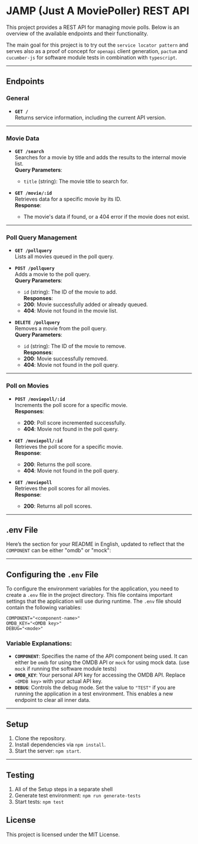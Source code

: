 # JAMP (Just A MoviePoller) REST API

This project provides a REST API for managing movie polls. Below is an overview of the available endpoints and their functionality.

The main goal for this project is to try out the `service locator pattern` and serves also as a proof of concept for `openapi` client generation, 
`pactum` and `cucumber-js` for software module tests in combination with `typescript`. 

---

## Endpoints

### General
- **`GET /`**  
  Returns service information, including the current API version.

---

### Movie Data
- **`GET /search`**  
  Searches for a movie by title and adds the results to the internal movie list.  
  **Query Parameters**:  
  - `title` (string): The movie title to search for.  

- **`GET /movie/:id`**  
  Retrieves data for a specific movie by its ID.  
  **Response**:  
  - The movie's data if found, or a 404 error if the movie does not exist.

---

### Poll Query Management
- **`GET /pollquery`**  
  Lists all movies queued in the poll query.  

- **`POST /pollquery`**  
  Adds a movie to the poll query.  
  **Query Parameters**:  
  - `id` (string): The ID of the movie to add.  
  **Responses**:  
  - **200**: Movie successfully added or already queued.  
  - **404**: Movie not found in the movie list.  

- **`DELETE /pollquery`**  
  Removes a movie from the poll query.  
  **Query Parameters**:  
  - `id` (string): The ID of the movie to remove.  
  **Responses**:  
  - **200**: Movie successfully removed.  
  - **404**: Movie not found in the poll query.  

---

### Poll on Movies
- **`POST /moviepoll/:id`**  
  Increments the poll score for a specific movie.  
  **Responses**:  
  - **200**: Poll score incremented successfully.  
  - **404**: Movie not found in the poll query.  

- **`GET /moviepoll/:id`**  
  Retrieves the poll score for a specific movie.  
  **Response**:  
  - **200**: Returns the poll score.  
  - **404**: Movie not found in the poll query.  

- **`GET /moviepoll`**  
  Retrieves the poll scores for all movies.  
  **Response**:  
  - **200**: Returns all poll scores.

---

## .env File
Here’s the section for your README in English, updated to reflect that the `COMPONENT` can be either "omdb" or "mock":

---

## Configuring the `.env` File

To configure the environment variables for the application, you need to create a `.env` file in the project directory. This file contains important settings that the application will use during runtime. The `.env` file should contain the following variables:

```env
COMPONENT="<component-name>"
OMDB_KEY="<OMDB key>"
DEBUG="<mode>"
```

### Variable Explanations:

- **`COMPONENT`**: Specifies the name of the API component being used. It can either be `omdb` for using the OMDB API or `mock` for using mock data. (use `mock` if running the software module tests)
- **`OMDB_KEY`**: Your personal API key for accessing the OMDB API. Replace `<OMDB key>` with your actual API key.
- **`DEBUG`**: Controls the debug mode. Set the value to `"TEST"` if you are running the application in a test environment. This enables a new endpoint to clear all inner data.

---

## Setup
1. Clone the repository.
2. Install dependencies via `npm install`.
3. Start the server: `npm start`.

---

## Testing
1. All of the Setup steps in a separate shell
2. Generate test environment: `npm run generate-tests`
3. Start tests: `npm test`



## License
This project is licensed under the MIT License.
